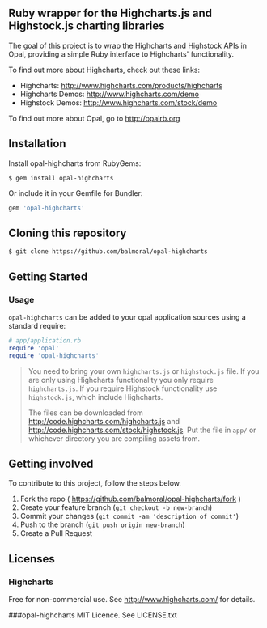 ## Ruby wrapper for the Highcharts.js and Highstock.js charting libraries

The goal of this project is to wrap the Highcharts and Highstock APIs in Opal, providing a simple Ruby interface to Highcharts' functionality.

To find out more about Highcharts, check out these links:

* Highcharts: http://www.highcharts.com/products/highcharts
* Highcharts Demos: http://www.highcharts.com/demo
* Highstock Demos: http://www.highcharts.com/stock/demo

To find out more about Opal, go to http://opalrb.org

## Installation

Install opal-highcharts from RubyGems:

```
$ gem install opal-highcharts
```

Or include it in your Gemfile for Bundler:

```ruby
gem 'opal-highcharts'
```

## Cloning this repository

```
$ git clone https://github.com/balmoral/opal-highcharts
```

## Getting Started

### Usage

`opal-highcharts` can be added to your opal application sources using a standard require:

```ruby
# app/application.rb
require 'opal'
require 'opal-highcharts'
```

> You need to bring your own `highcharts.js` or `highstock.js` file.
> If you are only using Highcharts functionality you only require
> `highcharts.js`. If you require Highstock functionality use
> `highstock.js`, which include Highcharts. 
>
> The files can be downloaded from
> http://code.highcharts.com/highcharts.js and
> http://code.highcharts.com/stock/highstock.js.
> Put the file in `app/` or whichever directory you are compiling assets from.

## Getting involved

To contribute to this project, follow the steps below.

1. Fork the repo ( https://github.com/balmoral/opal-highcharts/fork )
2. Create your feature branch (`git checkout -b new-branch`)
3. Commit your changes (`git commit -am 'description of commit'`)
4. Push to the branch (`git push origin new-branch`)
5. Create a Pull Request

## Licenses

### Highcharts
Free for non-commercial use. 
See http://www.highcharts.com/ for details.

###opal-highcharts 
MIT Licence.
See LICENSE.txt


